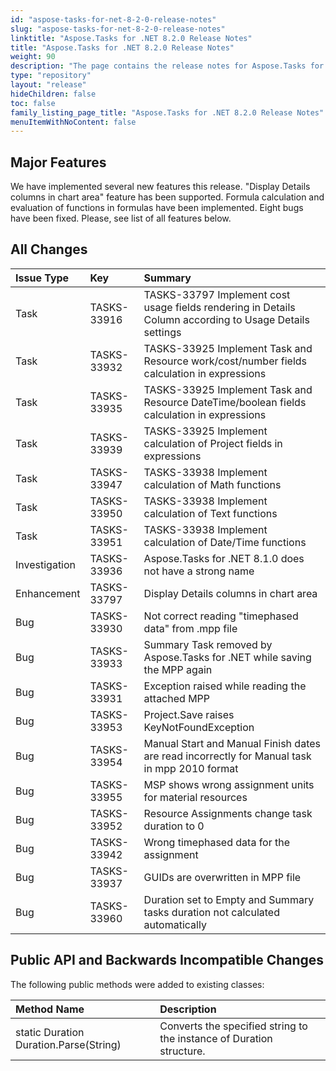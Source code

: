 ```yaml
---
id: "aspose-tasks-for-net-8-2-0-release-notes"
slug: "aspose-tasks-for-net-8-2-0-release-notes"
linktitle: "Aspose.Tasks for .NET 8.2.0 Release Notes"
title: "Aspose.Tasks for .NET 8.2.0 Release Notes"
weight: 90
description: "The page contains the release notes for Aspose.Tasks for .NET 8.2.0."
type: "repository"
layout: "release"
hideChildren: false
toc: false
family_listing_page_title: "Aspose.Tasks for .NET 8.2.0 Release Notes"
menuItemWithNoContent: false
---
```


## **Major Features**
We have implemented several new features this release. "Display Details columns in chart area" feature has been supported. Formula calculation and evaluation of functions in formulas have been implemented. Eight bugs have been fixed. Please, see list of all features below.

## **All Changes**
|**Issue Type** |**Key** |**Summary** |
| :- | :- | :- |
|Task |TASKS-33916 |TASKS-33797 Implement cost usage fields rendering in Details Column according to Usage Details settings |
|Task |TASKS-33932 |TASKS-33925 Implement Task and Resource work/cost/number fields calculation in expressions |
|Task |TASKS-33935 |TASKS-33925 Implement Task and Resource DateTime/boolean fields calculation in expressions |
|Task |TASKS-33939 |TASKS-33925 Implement calculation of Project fields in expressions |
|Task |TASKS-33947 |TASKS-33938 Implement calculation of Math functions |
|Task |TASKS-33950 |TASKS-33938 Implement calculation of Text functions |
|Task |TASKS-33951 |TASKS-33938 Implement calculation of Date/Time functions |
|Investigation |TASKS-33936 |Aspose.Tasks for .NET 8.1.0 does not have a strong name |
|Enhancement |TASKS-33797 |Display Details columns in chart area |
|Bug |TASKS-33930 |Not correct reading "timephased data" from .mpp file |
|Bug |TASKS-33933 |Summary Task removed by Aspose.Tasks for .NET while saving the MPP again |
|Bug |TASKS-33931 |Exception raised while reading the attached MPP |
|Bug |TASKS-33953 |Project.Save raises KeyNotFoundException |
|Bug |TASKS-33954 |Manual Start and Manual Finish dates are read incorrectly for Manual task in mpp 2010 format |
|Bug |TASKS-33955 |MSP shows wrong assignment units for material resources |
|Bug |TASKS-33952 |Resource Assignments change task duration to 0 |
|Bug |TASKS-33942 |Wrong timephased data for the assignment |
|Bug |TASKS-33937 |GUIDs are overwritten in MPP file |
|Bug |TASKS-33960 |Duration set to Empty and Summary tasks duration not calculated automatically |

## **Public API and Backwards Incompatible Changes**

The following public methods were added to existing classes:

|**Method Name**|**Description**|
| :- | :- |
|static Duration Duration.Parse(String) |Converts the specified string to the instance of Duration structure. |

